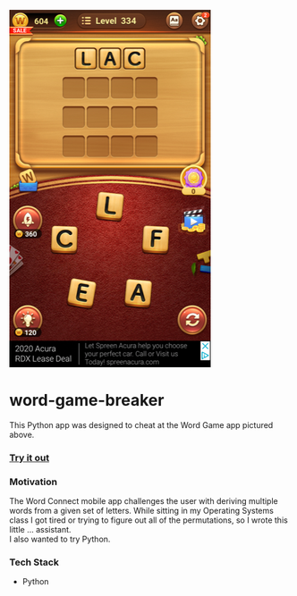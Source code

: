 ![Game Image](Game_Img.png) <br />
# word-game-breaker
This Python app was designed to cheat at the Word Game app pictured above.

### [Try it out](https://Jacob-Webb.com/cgi-bin/word_game_breaker.py)

### Motivation
The Word Connect mobile app challenges the user with deriving multiple words from a given set of letters. While sitting in my Operating Systems class I got tired or trying to figure out all of the permutations, so I wrote this little ... assistant. 
<br />
I also wanted to try Python. 

### Tech Stack
* Python 
